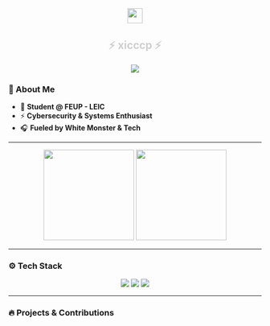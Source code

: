 <div align="center">
  <img src="https://raw.githubusercontent.com/MartinHeinz/MartinHeinz/master/wave.gif" width="30px">
  <h2 align="center" style="color:#cfcfcf">⚡ xicccp ⚡</h2>
  <img src="https://komarev.com/ghpvc/?username=xicccp&color=gray&style=for-the-badge">
</div>

### 🚀 About Me
- 🏫 **Student @ FEUP - LEIC**  
- ⚡ **Cybersecurity & Systems Enthusiast**  
- 🎧 **Fueled by White Monster & Tech**  

---

<div align="center">
  <img height="180em" src="https://github-readme-stats.vercel.app/api?username=xicccp&show_icons=true&theme=graywhite&include_all_commits=true&count_private=true"/>
  <img height="180em" src="https://github-readme-stats.vercel.app/api/top-langs/?username=xicccp&layout=compact&langs_count=7&theme=graywhite"/>   
</div>

---

### ⚙️ Tech Stack
<p align="center">
  <img src="https://img.shields.io/badge/OS-Linux-informational?style=flat&logo=Linux&logoColor=white&color=ABB2BF">
  <img src="https://img.shields.io/badge/Tools-Git-informational?style=flat&logo=Git&logoColor=white&color=86BBD8">
  <img src="https://img.shields.io/badge/Editor-VS_Code-informational?style=flat&logo=visual-studio-code&logoColor=white&color=E8E8E8">
</p>

---

### 🔥 Projects & Contributions
<p align="center">  
  <!-- Add links to projects here -->
</p>